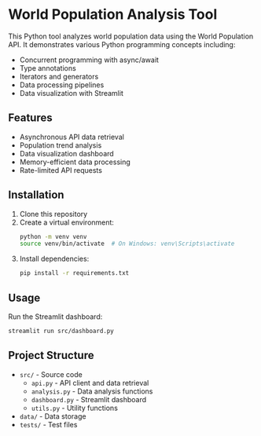 # World Population Analysis Tool

This Python tool analyzes world population data using the World Population API. It demonstrates various Python programming concepts including:

- Concurrent programming with async/await
- Type annotations
- Iterators and generators
- Data processing pipelines
- Data visualization with Streamlit

## Features

- Asynchronous API data retrieval
- Population trend analysis
- Data visualization dashboard
- Memory-efficient data processing
- Rate-limited API requests

## Installation

1. Clone this repository
2. Create a virtual environment:
   ```bash
   python -m venv venv
   source venv/bin/activate  # On Windows: venv\Scripts\activate
   ```
3. Install dependencies:
   ```bash
   pip install -r requirements.txt
   ```

## Usage

Run the Streamlit dashboard:
```bash
streamlit run src/dashboard.py
```

## Project Structure

- `src/` - Source code
  - `api.py` - API client and data retrieval
  - `analysis.py` - Data analysis functions
  - `dashboard.py` - Streamlit dashboard
  - `utils.py` - Utility functions
- `data/` - Data storage
- `tests/` - Test files 